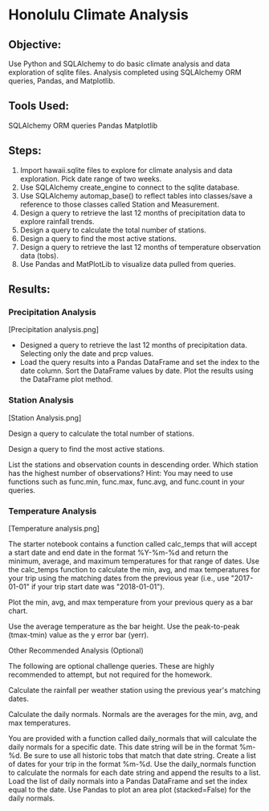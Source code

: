 # Honolulu Climate Analysis

## Objective:
Use Python and SQLAlchemy to do basic climate analysis and data exploration of sqlite files. Analysis completed using SQLAlchemy ORM queries, Pandas, and Matplotlib.

## Tools Used:
SQLAlchemy
ORM queries
Pandas
Matplotlib

## Steps:
 1. Import hawaii.sqlite files to explore for climate analysis and data exploration. Pick date range of two weeks.
 2. Use SQLAlchemy create_engine to connect to the sqlite database.
 3. Use SQLAlchemy automap_base() to reflect tables into classes/save a reference to those classes called Station and Measurement.
 4. Design a query to retrieve the last 12 months of precipitation data to explore rainfall trends.
 5. Design a query to calculate the total number of stations.
 6. Design a query to find the most active stations.
 7. Design a query to retrieve the last 12 months of temperature observation data (tobs).
 8. Use Pandas and MatPlotLib to visualize data pulled from queries. 

## Results:
### Precipitation Analysis
[Precipitation analysis.png]

 * Designed a query to retrieve the last 12 months of precipitation data. Selecting only the date and prcp values.
 * Load the query results into a Pandas DataFrame and set the index to the date column.
Sort the DataFrame values by date.
Plot the results using the DataFrame plot method.

### Station Analysis
[Station Analysis.png]


Design a query to calculate the total number of stations.

Design a query to find the most active stations.

List the stations and observation counts in descending order.
Which station has the highest number of observations?
Hint: You may need to use functions such as func.min, func.max, func.avg, and func.count in your queries.


### Temperature Analysis
[Temperature analysis.png]


The starter notebook contains a function called calc_temps that will accept a start date and end date in the format %Y-%m-%d and return the minimum, average, and maximum temperatures for that range of dates.
Use the calc_temps function to calculate the min, avg, and max temperatures for your trip using the matching dates from the previous year (i.e., use "2017-01-01" if your trip start date was "2018-01-01").

Plot the min, avg, and max temperature from your previous query as a bar chart.


Use the average temperature as the bar height.
Use the peak-to-peak (tmax-tmin) value as the y error bar (yerr).







Other Recommended Analysis (Optional)



The following are optional challenge queries. These are highly recommended to attempt, but not required for the homework.


Calculate the rainfall per weather station using the previous year's matching dates.



Calculate the daily normals. Normals are the averages for the min, avg, and max temperatures.


You are provided with a function called daily_normals that will calculate the daily normals for a specific date. This date string will be in the format %m-%d. Be sure to use all historic tobs that match that date string.
Create a list of dates for your trip in the format %m-%d. Use the daily_normals function to calculate the normals for each date string and append the results to a list.
Load the list of daily normals into a Pandas DataFrame and set the index equal to the date.
Use Pandas to plot an area plot (stacked=False) for the daily normals.


